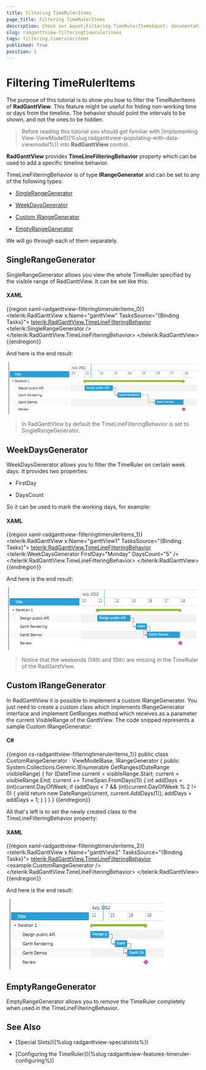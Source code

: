 ```yaml
---
title: Filtering TimeRulerItems
page_title: Filtering TimeRulerItems
description: Check our &quot;Filtering TimeRulerItems&quot; documentation article for the RadGanttView WPF control.
slug: radganttview-filteringtimeruleritems
tags: filtering,timeruleritems
published: True
position: 5
---
```


# Filtering TimeRulerItems

The purpose of this tutorial is to show you how to filter the TimeRulerItems of __RadGanttView__. This feature might be useful for hiding non-working time or days from the timeline. The behavior should point the intervals to be shown, and not the ones to be hidden.

>Before reading this tutorial you should get familiar with [Implementing View-ViewModel]({%slug radganttview-populating-with-data-viewmodel%}) into __RadGanttView__ control.

__RadGanttView__ provides __TimeLineFilteringBehavior__ property which can be used to add a specific timeline behavior.

TimeLineFilteringBehavior is of type __IRangeGenerator__ and can be set to any of the following types:

* [SingleRangeGenerator](#singlerangegenerator)

* [WeekDaysGenerator](#weekdaysgenerator)

* [Custom IRangeGenerator](#custom-irangegenerator)

* [EmptyRangeGenerator](#emptyrangegenerator)

We will go through each of them separately.

## SingleRangeGenerator

SingleRangeGenerator allows you view the whole TimeRuler specified by the visible range of RadGanttView. It can be set like this:

#### __XAML__

{{region xaml-radganttview-filteringtimeruleritems_0}}
	<telerik:RadGanttView x:Name="ganttView" TasksSource="{Binding Tasks}">
	    <telerik:RadGanttView.TimeLineFilteringBehavior>
	        <telerik:SingleRangeGenerator />
	    </telerik:RadGanttView.TimeLineFilteringBehavior>
	</telerik:RadGanttView>
{{endregion}}

And here is the end result:

![ganttview filteringtimeruleritems 1](images/ganttview_filteringtimeruleritems_1.png)

>In RadGanttView by default the TimeLineFilteringBehavior is set to SingleRangeGenerator.

## WeekDaysGenerator

WeekDaysGenerator allows you to filter the TimeRuler on certain week days. It provides two properties:

* FirstDay

* DaysCount

So it can be used to mark the working days, for example:

#### __XAML__

{{region xaml-radganttview-filteringtimeruleritems_1}}
	<telerik:RadGanttView x:Name="ganttView1" TasksSource="{Binding Tasks}">
	    <telerik:RadGanttView.TimeLineFilteringBehavior>
	        <telerik:WeekDaysGenerator FirstDay="Monday" DaysCount="5" />
	    </telerik:RadGanttView.TimeLineFilteringBehavior>
	</telerik:RadGanttView>
{{endregion}}

And here is the end result:

![ganttview filteringtimeruleritems 2](images/ganttview_filteringtimeruleritems_2.png)

>Notice that the weekends (14th and 15th) are missing in the TimeRuler of the RadGanttView.

## Custom IRangeGenerator

In RadGanttView it is possible to implement a custom IRangeGenerator. You just need to create a custom class which implements IRangeGenerator interface and implement GetRanges method which receives as a parameter the current VisibleRange of the GanttView. The code snipped represents a sample Custom IRangeGenerator:

#### __C#__

{{region cs-radganttview-filteringtimeruleritems_1}}
	public class CustomRangeGenerator : ViewModelBase, IRangeGenerator
	{
		public System.Collections.Generic.IEnumerable<IDateRange> GetRanges(IDateRange visibleRange)
		{
			for (DateTime current = visibleRange.Start; current < visibleRange.End; current += TimeSpan.FromDays(1))
			{
				int addDays = (int)current.DayOfWeek;
				if (addDays < 7 && (int)current.DayOfWeek % 2 != 0)
				{
					yield return new DateRange(current, current.AddDays(1));
					addDays = addDays + 1;
				}
			}
		}
	}
{{endregion}}

All that's left is to set the newly created class to the TimeLineFilteringBehavior property:

#### __XAML__

{{region xaml-radganttview-filteringtimeruleritems_2}}
	<telerik:RadGanttView x:Name="ganttView2" TasksSource="{Binding Tasks}">
	    <telerik:RadGanttView.TimeLineFilteringBehavior>
	        <example:CustomRangeGenerator />
	    </telerik:RadGanttView.TimeLineFilteringBehavior>
	</telerik:RadGanttView>
{{endregion}}

And here is the end result:

![ganttview filteringtimeruleritems 3](images/ganttview_filteringtimeruleritems_3.png)

## EmptyRangeGenerator

EmptyRangeGenerator allows you to remove the TimeRuler completely when used in the TimeLineFilteringBehavior.

## See Also

 * [Special Slots]({%slug radganttview-specialslots%})

 * [Configuring the TimeRuler]({%slug radganttview-features-timeruler-configuring%})
